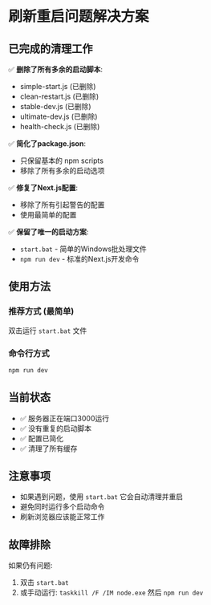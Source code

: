 # 刷新重启问题解决方案

## 已完成的清理工作

✅ **删除了所有多余的启动脚本**:
- simple-start.js (已删除)
- clean-restart.js (已删除) 
- stable-dev.js (已删除)
- ultimate-dev.js (已删除)
- health-check.js (已删除)

✅ **简化了package.json**:
- 只保留基本的 npm scripts
- 移除了所有多余的启动选项

✅ **修复了Next.js配置**:
- 移除了所有引起警告的配置
- 使用最简单的配置

✅ **保留了唯一的启动方案**:
- `start.bat` - 简单的Windows批处理文件
- `npm run dev` - 标准的Next.js开发命令

## 使用方法

### 推荐方式 (最简单)
双击运行 `start.bat` 文件

### 命令行方式
```bash
npm run dev
```

## 当前状态
- ✅ 服务器正在端口3000运行
- ✅ 没有重复的启动脚本
- ✅ 配置已简化
- ✅ 清理了所有缓存

## 注意事项
- 如果遇到问题，使用 `start.bat` 它会自动清理并重启
- 避免同时运行多个启动命令
- 刷新浏览器应该能正常工作

## 故障排除
如果仍有问题:
1. 双击 `start.bat` 
2. 或手动运行: `taskkill /F /IM node.exe` 然后 `npm run dev` 